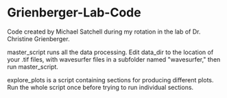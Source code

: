 # Grienberger-Lab-Code
Code created by Michael Satchell during my rotation in the lab of Dr. Christine Grienberger.

master_script runs all the data processing. Edit data_dir to the location of your .tif files, with wavesurfer files in a subfolder named "wavesurfer," 
then run master_script. 

explore_plots is a script containing sections for producing different plots. Run the whole script once before trying to run individual sections.
